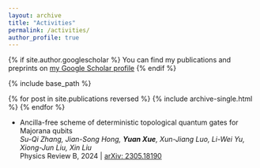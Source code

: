 ```yaml
---
layout: archive
title: "Activities"
permalink: /activities/
author_profile: true
---
```


{% if site.author.googlescholar %}
  You can find my publications and preprints on [my Google Scholar profile](https://scholar.google.com/citations?user=1aal5_wAAAAJ&hl=zh-CN)
{% endif %}

{% include base_path %}

{% for post in site.publications reversed %}
  {% include archive-single.html %}
{% endfor %}
* Ancilla-free scheme of deterministic topological quantum gates for Majorana qubits <br>
   _Su-Qi Zhang, Jian-Song Hong, **Yuan Xue**, Xun-Jiang Luo, Li-Wei Yu, Xiong-Jun Liu, Xin Liu_ <br>
   Physics Review B, 2024 | [arXiv: 2305.18190](https://arxiv.org/abs/2305.18190)
